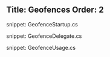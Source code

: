 Title: Geofences
Order: 2
---


snippet: GeofenceStartup.cs

snippet: GeofenceDelegate.cs

snippet: GeofenceUsage.cs
